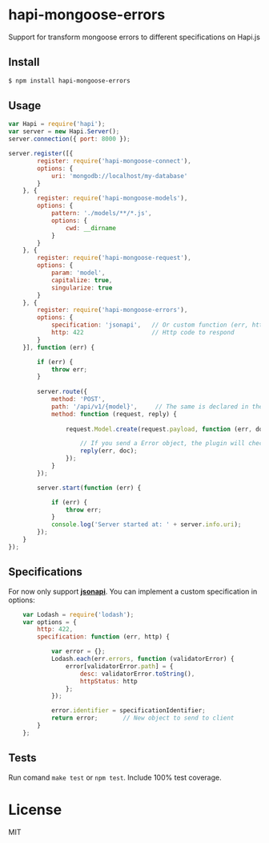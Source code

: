# hapi-mongoose-errors

Support for transform mongoose errors to different specifications on Hapi.js

## Install

```bash
$ npm install hapi-mongoose-errors
```

## Usage

```javascript
var Hapi = require('hapi');
var server = new Hapi.Server();
server.connection({ port: 8000 });

server.register([{
        register: require('hapi-mongoose-connect'),
        options: {
            uri: 'mongodb://localhost/my-database'
        }
    }, {
        register: require('hapi-mongoose-models'),
        options: {
            pattern: './models/**/*.js',
            options: {
                cwd: __dirname
            }
        }
    }, {
        register: require('hapi-mongoose-request'),
        options: {
            param: 'model',
            capitalize: true,
            singularize: true
        }
    }, {
        register: require('hapi-mongoose-errors'),
        options: {
            specification: 'jsonapi',   // Or custom function (err, http)
            http: 422                   // Http code to respond
        }   
    }], function (err) {

        if (err) {
            throw err;
        }
        
        server.route({
            method: 'POST',
            path: '/api/v1/{model}',     // The same is declared in the options
            method: function (request, reply) {
                
                request.Model.create(request.payload, function (err, doc) {

                    // If you send a Error object, the plugin will check if can convert to declare specification
                    reply(err, doc);
                });
            }
        });

        server.start(function (err) {

            if (err) {
                throw err;
            }
            console.log('Server started at: ' + server.info.uri);
        });
    }
});
```

## Specifications
For now only support [**jsonapi**](http://jsonapi.org). You can implement a custom specification in options:

```javascript
    var Lodash = require('lodash');
    var options = {
        http: 422,
        specification: function (err, http) {

            var error = {};
            Lodash.each(err.errors, function (validatorError) {
                error[validatorError.path] = {
                    desc: validatorError.toString(),
                    httpStatus: http
                };
            });

            error.identifier = specificationIdentifier;
            return error;       // New object to send to client
        }
    };
```

## Tests
Run comand `make test` or `npm test`. Include 100% test coverage.

# License
MIT